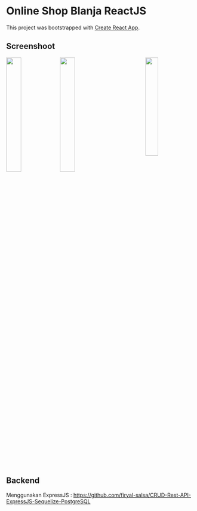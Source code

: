# Online Shop Blanja ReactJS 

This project was bootstrapped with [Create React App](https://github.com/facebook/create-react-app).

## Screenshoot

<img src="https://res.cloudinary.com/dvehyvk3d/image/upload/v1631118488/samples/blanja/signup_lf9lj6.png" align="left" height="28%" width="28%" >
<img src="https://res.cloudinary.com/dvehyvk3d/image/upload/v1631118491/samples/blanja/home_rxvcgy.png" align="center" height="28%" width="28%" >
<img src="https://res.cloudinary.com/dvehyvk3d/image/upload/v1631118489/samples/blanja/detailproduct_gt2nc7.png" align="right" height="26%" width="26%" >

## Backend
  Menggunakan ExpressJS : https://github.com/firyal-salsa/CRUD-Rest-API-ExpressJS-Sequelize-PostgreSQL
